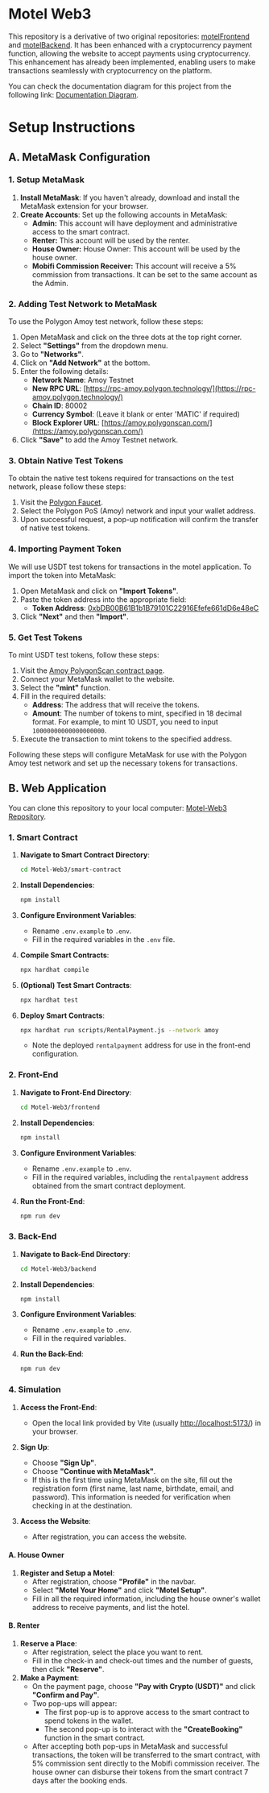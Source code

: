 # Motel Web3

This repository is a derivative of two original repositories: [motelFrontend](https://github.com/Mehedi-Hasan0/motelFrontend) and [motelBackend](https://github.com/Mehedi-Hasan0/motelBackend). It has been enhanced with a cryptocurrency payment function, allowing the website to accept payments using cryptocurrency. This enhancement has already been implemented, enabling users to make transactions seamlessly with cryptocurrency on the platform.

You can check the documentation diagram for this project from the following link: [Documentation Diagram](https://github.com/hakimasyrofi/Motel-Web3/blob/main/Motel%20Web3%20Diagram%20Documentation.pdf).

# Setup Instructions

## A. MetaMask Configuration

### 1. Setup MetaMask

1. **Install MetaMask**: If you haven't already, download and install the MetaMask extension for your browser.
2. **Create Accounts**: Set up the following accounts in MetaMask:
   - **Admin:** This account will have deployment and administrative access to the smart contract.
   - **Renter:** This account will be used by the renter.
   - **House Owner:** House Owner: This account will be used by the house owner.
   - **Mobifi Commission Receiver:** This account will receive a 5% commission from transactions. It can be set to the same account as the Admin.

### 2. Adding Test Network to MetaMask

To use the Polygon Amoy test network, follow these steps:

1. Open MetaMask and click on the three dots at the top right corner.
2. Select **"Settings"** from the dropdown menu.
3. Go to **"Networks"**.
4. Click on **"Add Network"** at the bottom.
5. Enter the following details:
   - **Network Name**: Amoy Testnet
   - **New RPC URL**: [https://rpc-amoy.polygon.technology/](https://rpc-amoy.polygon.technology/)
   - **Chain ID**: 80002
   - **Currency Symbol**: (Leave it blank or enter 'MATIC' if required)
   - **Block Explorer URL**: [https://amoy.polygonscan.com/](https://amoy.polygonscan.com/)
6. Click **"Save"** to add the Amoy Testnet network.

### 3. Obtain Native Test Tokens

To obtain the native test tokens required for transactions on the test network, please follow these steps:

1. Visit the [Polygon Faucet](https://faucet.polygon.technology/).
2. Select the Polygon PoS (Amoy) network and input your wallet address.
3. Upon successful request, a pop-up notification will confirm the transfer of native test tokens.

### 4. Importing Payment Token

We will use USDT test tokens for transactions in the motel application. To import the token into MetaMask:

1. Open MetaMask and click on **"Import Tokens"**.
2. Paste the token address into the appropriate field:
   - **Token Address**: [0xbDB00B61B1b1B79101C22916Efefe661dD6e48eC](https://amoy.polygonscan.com/address/0xbDB00B61B1b1B79101C22916Efefe661dD6e48eC)
3. Click **"Next"** and then **"Import"**.

### 5. Get Test Tokens

To mint USDT test tokens, follow these steps:

1. Visit the [Amoy PolygonScan contract page](https://amoy.polygonscan.com/address/0xbDB00B61B1b1B79101C22916Efefe661dD6e48eC#writeContract).
2. Connect your MetaMask wallet to the website.
3. Select the **"mint"** function.
4. Fill in the required details:
   - **Address**: The address that will receive the tokens.
   - **Amount**: The number of tokens to mint, specified in 18 decimal format. For example, to mint 10 USDT, you need to input `10000000000000000000`.
5. Execute the transaction to mint tokens to the specified address.

Following these steps will configure MetaMask for use with the Polygon Amoy test network and set up the necessary tokens for transactions.

## B. Web Application

You can clone this repository to your local computer: [Motel-Web3 Repository](https://github.com/hakimasyrofi/Motel-Web3.git).

### 1. Smart Contract

1. **Navigate to Smart Contract Directory**:
   ```bash
   cd Motel-Web3/smart-contract
   ```
2. **Install Dependencies**:
   ```bash
   npm install
   ```
3. **Configure Environment Variables**:

   - Rename `.env.example` to `.env`.
   - Fill in the required variables in the `.env` file.

4. **Compile Smart Contracts**:
   ```bash
   npx hardhat compile
   ```
5. **(Optional) Test Smart Contracts**:
   ```bash
   npx hardhat test
   ```
6. **Deploy Smart Contracts**:
   ```bash
   npx hardhat run scripts/RentalPayment.js --network amoy
   ```
   - Note the deployed `rentalpayment` address for use in the front-end configuration.

### 2. Front-End

1. **Navigate to Front-End Directory**:
   ```bash
   cd Motel-Web3/frontend
   ```
2. **Install Dependencies**:
   ```bash
   npm install
   ```
3. **Configure Environment Variables**:

   - Rename `.env.example` to `.env`.
   - Fill in the required variables, including the `rentalpayment` address obtained from the smart contract deployment.

4. **Run the Front-End**:
   ```bash
   npm run dev
   ```

### 3. Back-End

1. **Navigate to Back-End Directory**:
   ```bash
   cd Motel-Web3/backend
   ```
2. **Install Dependencies**:
   ```bash
   npm install
   ```
3. **Configure Environment Variables**:

   - Rename `.env.example` to `.env`.
   - Fill in the required variables.

4. **Run the Back-End**:
   ```bash
   npm run dev
   ```

### 4. Simulation

1. **Access the Front-End**:
   - Open the local link provided by Vite (usually [http://localhost:5173/](http://localhost:5173/)) in your browser.
2. **Sign Up**:

   - Choose **"Sign Up"**.
   - Choose **"Continue with MetaMask"**.
   - If this is the first time using MetaMask on the site, fill out the registration form (first name, last name, birthdate, email, and password). This information is needed for verification when checking in at the destination.

3. **Access the Website**:
   - After registration, you can access the website.

#### A. House Owner

1. **Register and Setup a Motel**:
   - After registration, choose **"Profile"** in the navbar.
   - Select **"Motel Your Home"** and click **"Motel Setup"**.
   - Fill in all the required information, including the house owner's wallet address to receive payments, and list the hotel.

#### B. Renter

1. **Reserve a Place**:
   - After registration, select the place you want to rent.
   - Fill in the check-in and check-out times and the number of guests, then click **"Reserve"**.
2. **Make a Payment**:
   - On the payment page, choose **"Pay with Crypto (USDT)"** and click **"Confirm and Pay"**.
   - Two pop-ups will appear:
     - The first pop-up is to approve access to the smart contract to spend tokens in the wallet.
     - The second pop-up is to interact with the **"CreateBooking"** function in the smart contract.
   - After accepting both pop-ups in MetaMask and successful transactions, the token will be transferred to the smart contract, with 5% commission sent directly to the Mobifi commission receiver. The house owner can disburse their tokens from the smart contract 7 days after the booking ends.
